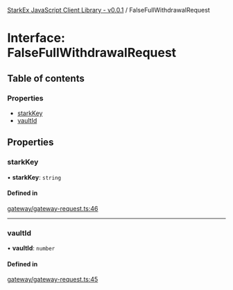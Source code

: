 [StarkEx JavaScript Client Library - v0.0.1](../README.md) / FalseFullWithdrawalRequest

# Interface: FalseFullWithdrawalRequest

## Table of contents

### Properties

- [starkKey](FalseFullWithdrawalRequest.md#starkkey)
- [vaultId](FalseFullWithdrawalRequest.md#vaultid)

## Properties

### starkKey

• **starkKey**: `string`

#### Defined in

[gateway/gateway-request.ts:46](https://github.com/starkware-industries/starkex-clientlib-js/blob/c509284/src/lib/gateway/gateway-request.ts#L46)

___

### vaultId

• **vaultId**: `number`

#### Defined in

[gateway/gateway-request.ts:45](https://github.com/starkware-industries/starkex-clientlib-js/blob/c509284/src/lib/gateway/gateway-request.ts#L45)
